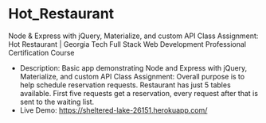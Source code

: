 # Hot_Restaurant
Node &amp; Express with jQuery, Materialize, and custom API Class Assignment: Hot Restaurant | Georgia Tech Full Stack Web Development Professional Certification Course

* Description: Basic app demonstrating Node and Express with jQuery, Materialize, and custom API Class Assignment: Overall purpose is to help schedule reservation requests. Restaurant has just 5 tables available. First five requests get a reservation, every request after that is sent to the waiting list.
* Live Demo: https://sheltered-lake-26151.herokuapp.com/



